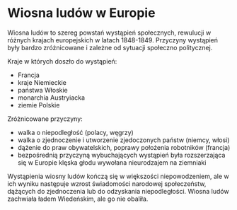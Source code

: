 # Wiosna ludów w Europie

Wiosna ludów to szereg powstań wystąpień społecznych, rewulucji w różnych krajach europejskich w latach 1848-1849. Przyczyny wystąpień były bardzo zróżnicowane i zależne od sytuacji społeczno politycznej.

Kraje w których doszło do wystąpień:
- Francja
- kraje Niemieckie
- państwa Włoskie
- monarchia Austryiacka
- ziemie Polskie

Zróżnicowane przyczyny:
- walka o niepodległość (polacy, węgrzy)
- walka o zjednoczenie i utworzenie zjedoczonych państw (niemcy, włosi)
- dążenie do praw obywatelskich, poprawy położenia robotników (francja)
- bezpośrednią przyczyną wybuchających wystąpień była rozszerzająca się w Europie klęska głodu wywołana nieurodzajem na ziemniaki

Wystąpienia wiosny ludów kończą się w większości niepowodzeniem, ale w ich wyniku następuje wzrost świadomości narodowej społeczeństw, dążących do zjednoczenia lub do odzyskania niepodległości. Wiosna ludów zachwiała ładem Wiedeńskim, ale go nie obaliła.
